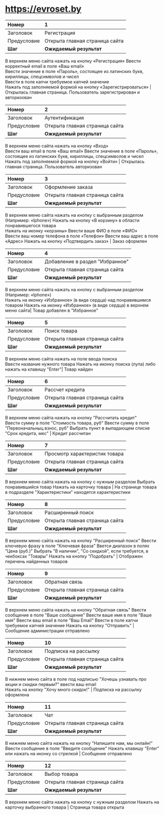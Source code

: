 # https://evroset.by # 

Номер |	1
:--- | :---
Заголовок |	Регистрация 
Предусловие |	Открыта главная страница сайта 
**Шаг**	| **Ожидаемый результат**
В верхнем меню сайта нажать на кнопку «Регистрация» 
Ввести корректный email в поле «Ваш email»	
Ввести значение в поле «Пароль», состоящее из латинских букв, кириллицы, спецсимволов и чисел	
Ввести в поле капчи требуемое капчей значение	
Нажать под заполняемой формой на кнопку «Зарегистрироваться»	| Открылась главная страница. Пользователь зарегистрирован и авторизован



Номер	| 2
:--- | :---
Заголовок |	Аутентификация
Предусловие |	Открыта главная страница сайта
**Шаг**	| **Ожидаемый результат**
В верхнем меню сайта нажать на кнопку «Вход»	
Ввести ваш email в поле «Ваш email»
Ввести значение в поле «Пароль», состоящее из латинских букв, кириллицы, спецсимволов и чисел	
Нажать под заполняемой формой на кнопку «Войти»	| Открылась главная страница. Пользователь авторизован



Номер	| 3
:--- | :---
Заголовок |	Оформление заказа
Предусловие |	Открыта главная страница сайта
**Шаг**	| **Ожидаемый результат**
В верхнем меню сайта нажать на кнопку с выбранным разделом (Например: «Iphone»)	
Нажать на кнопку «В корзину» в области понравившегося товара	
Нажать на иконку «корзины»
Ввести ваше ФИО в поле «ФИО»	
Ввести ваш номер телефона в поле «Телефон»
Ввести ваш адрес в поле «Адрес» 
Нажать на кнопку «Подтвердить заказ» | Заказ оформлен 



Номер	| 4
:--- | :---
Заголовок |	Добавление в раздел "Избранное"
Предусловие |	Открыта главная страница сайта
**Шаг**	| **Ожидаемый результат**
В верхнем меню сайта нажать на кнопку с выбранным разделом (Например: «Iphone»)		
Нажать на иконку «Избранное» (в виде сердца) над понравившимся товаром
Нажать на иконку «Избранное» (в виде сердца) в верхнем меню сайта| Товар добавлен в "Избранное" 


Номер	| 5
:--- | :---
Заголовок |	Поиск товара
Предусловие |	Открыта главная страница сайта
**Шаг**	| **Ожидаемый результат**
В верхнем меню сайта нажать на поле ввода поиска		
Ввести название нужного товара
Нажать на иконку поиска (лупа) либо нажать на клавишу "Enter"| Товар найден 


Номер	| 6
:--- | :---
Заголовок |	Рассчет кредита
Предусловие |	Открыта главная страница сайта
**Шаг**	| **Ожидаемый результат**
В верхнем меню сайта нажать на кнопку "Рассчитать кредит"		
Ввести сумму в поле "Стоимость товара, руб" 
Ввести сумму в поле "Первоначальныц взнос, руб" 
Выбрать пункт в выпадающем списке "Срок кредита, мес" | Кредит рассчитан 


Номер	| 7
:--- | :---
Заголовок |	Просмотр характеристик товара
Предусловие |	Открыта главная страница сайта
**Шаг**	| **Ожидаемый результат**
В верхнем меню сайта нажать на кнопку с нужным разделом	
Выбрать понравившийся товар 
Нажать на карточку товара | На странице товара в подразделе "Характеристики" находятся характеристики


Номер	| 8
:--- | :---
Заголовок |	Расширенный поиск 
Предусловие |	Открыта главная страница сайта
**Шаг**	| **Ожидаемый результат**
В верхнем меню сайта нажать на кнопку "Расширенный поиск"
Ввести ключевую фразу в поле "Ключевая фраза"
Вветси диапазон в полях "Цена (руб.)" 
Выбрать "В наличии", "Со скидкой", если требуется, в чекбоксах "Товары" 
Нажать на кнопку "Подобрать" | Отображен перечень найденных товаров 



Номер	| 9
:--- | :---
Заголовок |	Обратная связь
Предусловие |	Открыта главная страница сайта
**Шаг**	| **Ожидаемый результат**
В верхнем меню сайта нажать на кнопку "Обратная связь"
Ввести сообщение в поле "Ваше сообщение"
Ввести ваше имя в поле "Ваше имя"
Ввести ваш email в поле "Ваш Email"
Ввести в поле капчи требуемое капчей значение 
Нажать на кнопку "Отправить" | Сообщение администрации отправлено 


Номер	| 10
:--- | :---
Заголовок |	Подписка на рассылку
Предусловие |	Открыта главная страница сайта
**Шаг**	| **Ожидаемый результат**
В нижнем меню сайта в поле под надписью "Хочешь узнавать про акции и скидки первым?" ввести ваш email	
Нажать на кнопку "Хочу много скидок!" | Подписка на рассылку оформлена


Номер	| 11
:--- | :---
Заголовок |	Чат
Предусловие |	Открыта главная страница сайта
**Шаг**	| **Ожидаемый результат**
В нижнем меню сайта нажать на кнопку "Напишите нам, мы онлайн!"		
Ввести сообщение в поле "Введите сообщение"
Нажать клавишу "Enter" или нажать на иконку со стрелкой |  Сообщение отправлено


Номер	| 12
:--- | :---
Заголовок |	Выбор товара
Предусловие |	Открыта главная страница сайта
**Шаг**	| **Ожидаемый результат**
В верхнем меню сайта нажать на кнопку с нужным разделом
Нажать на карточку выбранного товара | Страница товара открыта 
